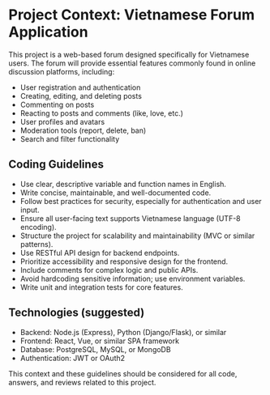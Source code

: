 # Project Context: Vietnamese Forum Application

This project is a web-based forum designed specifically for Vietnamese users. The forum will provide essential features commonly found in online discussion platforms, including:

- User registration and authentication
- Creating, editing, and deleting posts
- Commenting on posts
- Reacting to posts and comments (like, love, etc.)
- User profiles and avatars
- Moderation tools (report, delete, ban)
- Search and filter functionality

## Coding Guidelines

- Use clear, descriptive variable and function names in English.
- Write concise, maintainable, and well-documented code.
- Follow best practices for security, especially for authentication and user input.
- Ensure all user-facing text supports Vietnamese language (UTF-8 encoding).
- Structure the project for scalability and maintainability (MVC or similar patterns).
- Use RESTful API design for backend endpoints.
- Prioritize accessibility and responsive design for the frontend.
- Include comments for complex logic and public APIs.
- Avoid hardcoding sensitive information; use environment variables.
- Write unit and integration tests for core features.

## Technologies (suggested)

- Backend: Node.js (Express), Python (Django/Flask), or similar
- Frontend: React, Vue, or similar SPA framework
- Database: PostgreSQL, MySQL, or MongoDB
- Authentication: JWT or OAuth2

This context and these guidelines should be considered for all code, answers, and reviews related to this project.